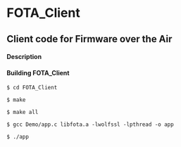 # FOTA_Client
## Client code for Firmware over the Air

#### Description



#### Building FOTA_Client

`$ cd FOTA_Client`

`$ make`

`$ make all`

`$ gcc Demo/app.c libfota.a -lwolfssl -lpthread -o app`

`$ ./app`


